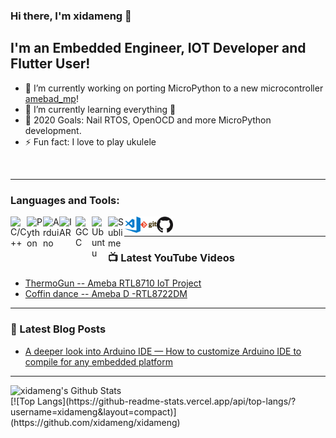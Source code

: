 ### Hi there, I'm xidameng 👋

## I'm an Embedded Engineer, IOT Developer and Flutter User!
- 🔭 I’m currently working on porting MicroPython to a new microcontroller [amebad_mp]!
- 🌱 I’m currently learning everything 🤣
- 🥅 2020 Goals: Nail RTOS, OpenOCD and more MicroPython development.
- ⚡ Fun fact: I love to play ukulele
<br />

---
### Languages and Tools:
<img align="left" alt="C/C++" width="26px" src="https://upload.wikimedia.org/wikipedia/commons/thumb/1/18/ISO_C%2B%2B_Logo.svg/1200px-ISO_C%2B%2B_Logo.svg.png" />
<img align="left" alt="Python" width="26px" src="https://seeklogo.com/images/P/python-logo-A32636CAA3-seeklogo.com.png" />
<img align="left" alt="Arduino" width="26px" src="https://seeklogo.com/images/A/arduino-logo-BC7CBC1DAA-seeklogo.com.png" />
<img align="left" alt="IAR" width="26px" src="https://www.iar.com/globalassets/deploy20190516/iar-ew-logo_v3.svg" />
<img align="left" alt="GCC" width="26px" src="https://upload.wikimedia.org/wikipedia/commons/5/5e/GNU_Compiler_Collection_logo.png" />
<img align="left" alt="Ubuntu" width="26px" src="https://seeklogo.com/images/U/ubuntu-logo-8FDEC6A07B-seeklogo.com.png" />
<img align="left" alt="Sublime" width="26px" src="https://cdn.worldvectorlogo.com/logos/sublime-text.svg" />
<img align="left" alt="Visual Studio Code" width="26px" src="https://raw.githubusercontent.com/github/explore/80688e429a7d4ef2fca1e82350fe8e3517d3494d/topics/visual-studio-code/visual-studio-code.png" />
<img align="left" alt="Git" width="26px" src="https://raw.githubusercontent.com/github/explore/80688e429a7d4ef2fca1e82350fe8e3517d3494d/topics/git/git.png" />
<img align="left" alt="GitHub" width="26px" src="https://raw.githubusercontent.com/github/explore/78df643247d429f6cc873026c0622819ad797942/topics/github/github.png" />

<br />

---

### 📺 Latest YouTube Videos
<!-- YOUTUBE:START -->
- [ThermoGun -- Ameba RTL8710 IoT Project](https://www.youtube.com/watch?v=U-t-lcCIZLs)
- [Coffin dance -- Ameba D -RTL8722DM](https://www.youtube.com/watch?v=j-pbFxVMx9Y)
<!-- YOUTUBE:END -->

---

### 📕 Latest Blog Posts
<!-- BLOG-POST-LIST:START -->
- [A deeper look into Arduino IDE — How to customize Arduino IDE to compile for any embedded platform](https://forum.amebaiot.com/members/xdmon/buddyblog/)

<!-- BLOG-POST-LIST:END -->

---

<img align="left" alt="xidameng's Github Stats" src="https://github-readme-stats.vercel.app/api?username=xidameng&show_icons=true&hide_border=true" />

<br />
[![Top Langs](https://github-readme-stats.vercel.app/api/top-langs/?username=xidameng&layout=compact)](https://github.com/xidameng/xidameng)

[amebad_mp]: https://github.com/xidameng/micropython_amebaD